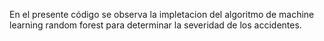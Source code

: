 En el presente código se observa la impletacion del algoritmo de machine learning random forest para determinar la severidad de los accidentes.
